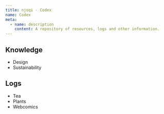 ```yaml
---
title: njoqi · Codex
name: Codex
meta:
  - name: description
    content: A repository of resources, logs and other information.
---
```


<ArticleHeader name="Codex" :meta="customMeta" />

## Knowledge

- <router-link to="/codex/design">Design</router-link>
- <router-link to="/codex/sustainability">Sustainability</router-link>

## Logs

- <router-link to="/codex/tea">Tea</router-link>
- <router-link to="/codex/plants">Plants</router-link>
- <router-link to="/codex/webcomics">Webcomics</router-link>

<script setup>
  import ArticleHeader from '../../components/article-header.vue';
  
  const text = "A repository of resources, logs and other information. I plan on printing a copy of some of it in the future, to avoid relying on online availability.";
  const customMeta = [{"name": "description", "content": text}]
</script>